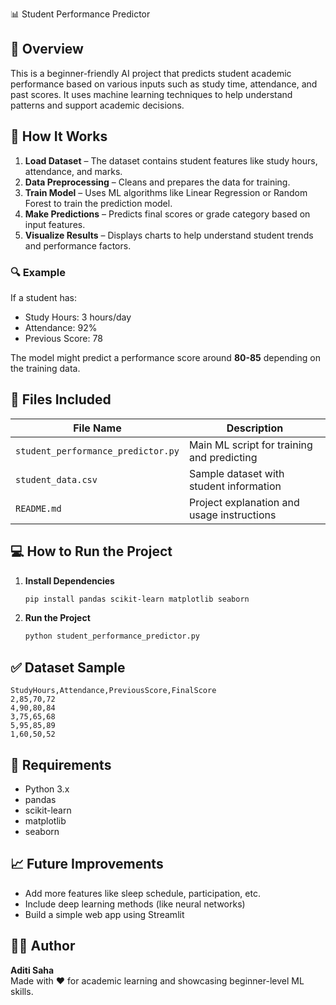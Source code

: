  📊 Student Performance Predictor

## 📖 Overview  
This is a beginner-friendly AI project that predicts student academic performance based on various inputs such as study time, attendance, and past scores. It uses machine learning techniques to help understand patterns and support academic decisions.

## 🚀 How It Works
1. **Load Dataset** – The dataset contains student features like study hours, attendance, and marks.  
2. **Data Preprocessing** – Cleans and prepares the data for training.  
3. **Train Model** – Uses ML algorithms like Linear Regression or Random Forest to train the prediction model.  
4. **Make Predictions** – Predicts final scores or grade category based on input features.  
5. **Visualize Results** – Displays charts to help understand student trends and performance factors.

### 🔍 Example  
If a student has:
- Study Hours: 3 hours/day  
- Attendance: 92%  
- Previous Score: 78  

The model might predict a performance score around **80-85** depending on the training data.

## 📂 Files Included

| File Name                        | Description                                  |
|----------------------------------|----------------------------------------------|
| `student_performance_predictor.py` | Main ML script for training and predicting   |
| `student_data.csv`               | Sample dataset with student information      |
| `README.md`                      | Project explanation and usage instructions   |

## 💻 How to Run the Project

1. **Install Dependencies**  
   ```bash
   pip install pandas scikit-learn matplotlib seaborn
   ```

2. **Run the Project**  
   ```bash
   python student_performance_predictor.py
   ```

## ✅ Dataset Sample

```
StudyHours,Attendance,PreviousScore,FinalScore
2,85,70,72
4,90,80,84
3,75,65,68
5,95,85,89
1,60,50,52
```

## 📌 Requirements
- Python 3.x  
- pandas  
- scikit-learn  
- matplotlib  
- seaborn  

## 📈 Future Improvements
- Add more features like sleep schedule, participation, etc.  
- Include deep learning methods (like neural networks)  
- Build a simple web app using Streamlit  

## 👩‍💻 Author
**Aditi Saha**  
Made with ❤️ for academic learning and showcasing beginner-level ML skills.
